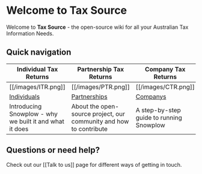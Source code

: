 # Welcome to Tax Source

Welcome to **Tax Source** - the open-source wiki for all your Australian Tax Information Needs.


## Quick navigation

| Individual Tax Returns             | Partnership Tax Returns              | Company Tax Returns          | Trust Tax Returns                  |
|----------------------------|---------------------------------|-------------------------------|---------------------------|
| [[/images/ITR.png]] | [[/images/PTR.png]] | [[/images/CTR.png]] | [[images/TTR.png]] |
| [Individuals](Snowplow-overview) | [Partnerships](Snowplow-project-and-community)       | [Companys](Setting-up-Snowplow) | [Trusts](Snowplow-technical-documentation)|
| Introducing Snowplow - why we built it and what it does | About the open-source project, our community and how to contribute | A step-by-step guide to running Snowplow | Detailed technical documentation on Snowplow and its six sub-systems |

## Questions or need help?

Check out our [[Talk to us]] page for different ways of getting in touch.

